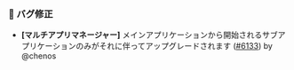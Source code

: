 ### 🐛 バグ修正

* **[マルチアプリマネージャー]** メインアプリケーションから開始されるサブアプリケーションのみがそれに伴ってアップグレードされます ([#6133](https://github.com/nocobase/nocobase/pull/6133)) by @chenos
